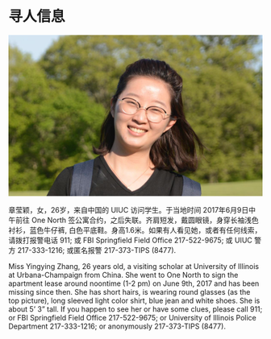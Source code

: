 # 寻人信息

![Yingyingimg](media/14971720624760/Yingyingimg.png)

章莹颖，女，26岁，来自中国的 UIUC 访问学生。于当地时间 2017年6月9日中午前往 One North 签公寓合约，之后失联。齐肩短发，戴圆眼镜，身穿长袖浅色衬衫，蓝色牛仔裤, 白色平底鞋。身高1.6米。如果有人看见她，或者有任何线索，请拨打报警电话 911; 或 FBI Springfield Field Office 217-522-9675; 或 UIUC 警方 217-333-1216; 或匿名报警 217-373-TIPS (8477).

Miss Yingying Zhang, 26 years old, a visiting scholar at University of Illinois at Urbana-Champaign from China. She went to One North to sign the apartment lease around noontime (1-2 pm) on June 9th, 2017 and has been missing since then. She has short hairs, is wearing round glasses (as the top picture), long sleeved light color shirt, blue jean and white shoes. She is about 5’ 3” tall. If you happen to see her or have some clues, please call 911; or FBI Springfield Field Office 217-522-9675; or University of Illinois Police Department 217-333-1216; or anonymously 217-373-TIPS (8477).


